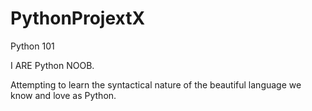 # PythonProjextX
Python 101

I ARE Python NOOB.

Attempting to learn the syntactical nature of the beautiful language we know and love as Python.
